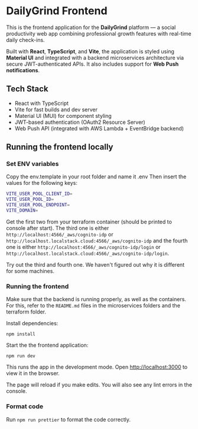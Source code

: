 # DailyGrind Frontend

This is the frontend application for the **DailyGrind** platform — a social productivity web app combining professional growth features with real-time daily check-ins.

Built with **React**, **TypeScript**, and **Vite**, the application is styled using **Material UI** and integrated with a backend microservices architecture via secure JWT-authenticated APIs. It also includes support for **Web Push notifications**.

## Tech Stack

 - React with TypeScript
 - Vite for fast builds and dev server
 - Material UI (MUI) for component styling
 - JWT-based authentication (OAuth2 Resource Server)
 - Web Push API (integrated with AWS Lambda + EventBridge backend)

## Running the frontend locally

### Set ENV variables

Copy the env.template in your root folder and name it .env
Then insert the values for the following keys:

```bash
VITE_USER_POOL_CLIENT_ID=
VITE_USER_POOL_ID=
VITE_USER_POOL_ENDPOINT=
VITE_DOMAIN=
```

Get the first two from your terraform container (should be printed to console after start).
The third one is either `http://localhost:4566/_aws/cognito-idp` or `http://localhost.localstack.cloud:4566/_aws/cognito-idp` and the fourth one is
either `http://localhost:4566/_aws/cognito-idp/login` or `http://localhost.localstack.cloud:4566/_aws/cognito-idp/login`.

Try out the third and fourth one. We haven't figured out why it is different for some machines.

### Running the frontend

Make sure that the backend is running properly, as well as the containers. For this, refer to the `README.md` files in the microservices folders and the terraform folder.

Install dependencies:

`npm install`

Start the the frontend application:

`npm run dev`

This runs the app in the development mode. Open [http://localhost:3000](http://localhost:3000) to view it in the browser.

The page will reload if you make edits. You will also see any lint errors in the console.

### Format code

Run `npm run prettier` to format the code correctly.
